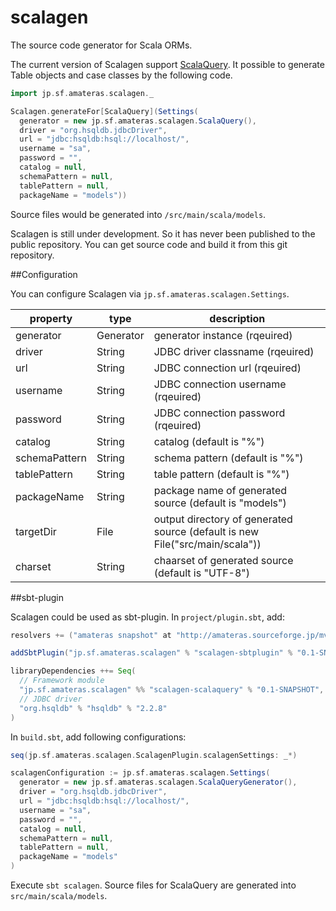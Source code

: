 scalagen
========

The source code generator for Scala ORMs.

The current version of Scalagen support [ScalaQuery](http://scalaquery.org/).
It possible to generate Table objects and case classes by the following code.

```scala
import jp.sf.amateras.scalagen._

Scalagen.generateFor[ScalaQuery](Settings(
  generator = new jp.sf.amateras.scalagen.ScalaQuery(),
  driver = "org.hsqldb.jdbcDriver",
  url = "jdbc:hsqldb:hsql://localhost/",
  username = "sa",
  password = "",
  catalog = null,
  schemaPattern = null,
  tablePattern = null,
  packageName = "models"))
```

Source files would be generated into ```/src/main/scala/models```.

Scalagen is still under development. So it has never been published to the public repository.
You can get source code and build it from this git repository.

##Configuration

You can configure Scalagen via ```jp.sf.amateras.scalagen.Settings```.

property      | type      | description
--------------|-----------|------------------------------------------------
generator     | Generator | generator instance (rqeuired)
driver        | String    | JDBC driver classname (rqeuired)
url           | String    | JDBC connection url (rqeuired)
username      | String    | JDBC connection username (rqeuired)
password      | String    | JDBC connection password (rqeuired)
catalog       | String    | catalog (default is "%")
schemaPattern | String    | schema pattern (default is "%")
tablePattern  | String    | table pattern (default is "%")
packageName   | String    | package name of generated source (default is "models")
targetDir     | File      | output directory of generated source (default is new File("src/main/scala"))
charset       | String    | chaarset of generated source (default is "UTF-8")

##sbt-plugin

Scalagen could be used as sbt-plugin. In ```project/plugin.sbt```, add:

```scala
resolvers += ("amateras snapshot" at "http://amateras.sourceforge.jp/mvn-snapshot/")

addSbtPlugin("jp.sf.amateras.scalagen" % "scalagen-sbtplugin" % "0.1-SNAPSHOT")

libraryDependencies ++= Seq(
  // Framework module
  "jp.sf.amateras.scalagen" %% "scalagen-scalaquery" % "0.1-SNAPSHOT",
  // JDBC driver
  "org.hsqldb" % "hsqldb" % "2.2.8"
)
```

In ```build.sbt```, add following configurations:

```scala
seq(jp.sf.amateras.scalagen.ScalagenPlugin.scalagenSettings: _*)

scalagenConfiguration := jp.sf.amateras.scalagen.Settings(
  generator = new jp.sf.amateras.scalagen.ScalaQueryGenerator(),
  driver = "org.hsqldb.jdbcDriver",
  url = "jdbc:hsqldb:hsql://localhost/",
  username = "sa",
  password = "",
  catalog = null,
  schemaPattern = null,
  tablePattern = null,
  packageName = "models"
)
```

Execute ```sbt scalagen```. Source files for ScalaQuery are generated into ```src/main/scala/models```.